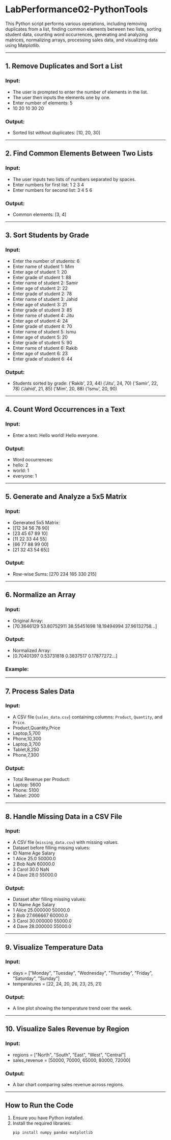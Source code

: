 # LabPerformance02-PythonTools

This Python script performs various operations, including removing duplicates from a list, finding common elements between two lists, sorting student data, counting word occurrences, generating and analyzing matrices, normalizing arrays, processing sales data, and visualizing data using Matplotlib.

---

## 1. Remove Duplicates and Sort a List

### Input:
- The user is prompted to enter the number of elements in the list.
- The user then inputs the elements one by one.
- Enter number of elements: 5
- 10 20 10 30 20

### Output:
- Sorted list without duplicates: [10, 20, 30]

---

## 2. Find Common Elements Between Two Lists

### Input:
- The user inputs two lists of numbers separated by spaces.
- Enter numbers for first list: 1 2 3 4
- Enter numbers for second list: 3 4 5 6

### Output:
- Common elements: [3, 4]

---

## 3. Sort Students by Grade

### Input:
- Enter the number of students: 6 
- Enter name of student 1: Mim 
- Enter age of student 1: 20 
- Enter grade of student 1: 88 
- Enter name of student 2: Samir 
- Enter age of student 2: 22 
- Enter grade of student 2: 78 
- Enter name of student 3: Jahid 
- Enter age of student 3: 21 
- Enter grade of student 3: 85 
- Enter name of student 4: Jitu 
- Enter age of student 4: 24 
- Enter grade of student 4: 70 
- Enter name of student 5: Ismu 
- Enter age of student 5: 20 
- Enter grade of student 5: 90 
- Enter name of student 6: Rakib 
- Enter age of student 6: 23 
- Enter grade of student 6: 44

### Output:
- Students sorted by grade: ('Rakib', 23, 44) ('Jitu', 24, 70) ('Samir', 22, 78) ('Jahid', 21, 85) ('Mim', 20, 88) ('Ismu', 20, 90)


---

## 4. Count Word Occurrences in a Text

### Input:
- Enter a text: Hello world! Hello everyone.

### Output:
- Word occurrences:
- hello: 2
- world: 1
- everyone: 1


---

## 5. Generate and Analyze a 5x5 Matrix

### Input:
- Generated 5x5 Matrix:
- [[12 34 56 78 90]
- [23 45 67 89 10]
- [11 22 33 44 55]
- [66 77 88 99 00]
- [21 32 43 54 65]]

### Output:
- Row-wise Sums: [270 234 165 330 215]


---

## 6. Normalize an Array

### Input:
- Original Array:
- [70.3646129 53.80752911 38.55451698 18.19494994 37.96132758...]

### Output:
- Normalized Array:
- [0.70401397 0.53731818 0.3837517 0.17877272...] 

### Example:


---

## 7. Process Sales Data

### Input:
- A CSV file (`sales_data.csv`) containing columns: `Product`, `Quantity`, and `Price`.
- Product,Quantity,Price
- Laptop,5,700
- Phone,10,300
- Laptop,3,700
- Tablet,8,250
- Phone,7,300

### Output:
- Total Revenue per Product:
- Laptop: 5600
- Phone: 5100
- Tablet: 2000


---

## 8. Handle Missing Data in a CSV File

### Input:
- A CSV file (`missing_data.csv`) with missing values.
- Dataset before filling missing values:
- ID Name Age Salary
- 1 Alice 25.0 50000.0
- 2 Bob NaN 60000.0
- 3 Carol 30.0 NaN
- 4 Dave 28.0 55000.0

### Output:
- Dataset after filling missing values:
- ID Name Age Salary
- 1 Alice 25.000000 50000.0
- 2 Bob 27.666667 60000.0
- 3 Carol 30.000000 55000.0
- 4 Dave 28.000000 55000.0




---

## 9. Visualize Temperature Data

### Input:
- days = ["Monday", "Tuesday", "Wednesday", "Thursday", "Friday", "Saturday", "Sunday"]
- temperatures = [22, 24, 20, 26, 23, 25, 21] 

### Output:
- A line plot showing the temperature trend over the week.


---

## 10. Visualize Sales Revenue by Region

### Input:
- regions = ["North", "South", "East", "West", "Central"]
- sales_revenue = [50000, 70000, 65000, 80000, 72000] 

### Output:
- A bar chart comparing sales revenue across regions.


---

## How to Run the Code

1. Ensure you have Python installed.
2. Install the required libraries:
   ```bash
   pip install numpy pandas matplotlib